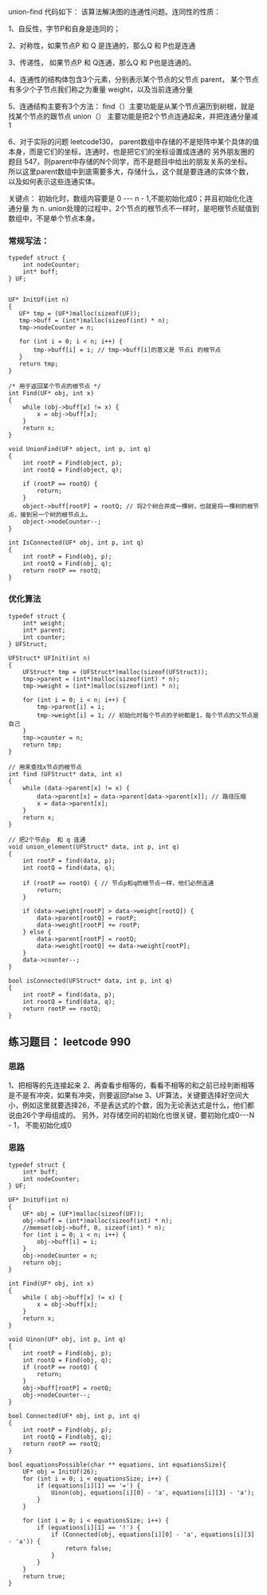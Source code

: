 union-find 代码如下：
该算法解决图的连通性问题。连同性的性质：

1、自反性，字节P和自身是连同的；

2、对称性，如果节点P 和 Q 是连通的，那么Q 和 P也是连通

3、传递性， 如果节点P 和 Q连通，那么Q 和 P也是连通的。

4、连通性的结构体包含3个元素，分别表示某个节点的父节点 parent， 某个节点有多少个子节点我们称之为重量 weight，以及当前连通分量

5、连通结构主要有3个方法：
find（）主要功能是从某个节点遍历到树根，就是找某个节点的跟节点
union（） 主要功能是把2个节点连通起来，并把连通分量减 1

6、对于实际的问题 leetcode130， parent数组中存储的不是矩阵中某个具体的值本身，而是它们的坐标，连通时，也是把它们的坐标设置成连通的
   另外朋友圈的题目 547，则parent中存储的N个同学，而不是题目中给出的朋友关系的坐标。
   所以这里parent数组中到底需要多大，存储什么，这个就是要连通的实体个数，以及如何表示这些连通实体。
 
关键点： 初始化时，数组内容要是 0 --- n - 1,不能初始化成0；并且初始化化连通分量 为 n. union处理的过程中，2个节点的根节点不一样时，是吧根节点赋值到数组中，不是单个节点本身。

### 常规写法：
```
typedef struct {
    int nodeCounter;
    int* buff;
} UF;


UF* InitUf(int n)
{
   UF* tmp = (UF*)malloc(sizeof(UF));
   tmp->buff = (int*)malloc(sizeof(int) * n);
   tmp->nodeCounter = n;

   for (int i = 0; i < n; i++) {
       tmp->buff[i] = i; // tmp->buff[i]的意义是 节点i 的根节点
   }
   return tmp;
}

/* 用于返回某个节点的根节点 */
int Find(UF* obj, int x)
{
    while (obj->buff[x] != x) {
        x = obj->buff[x];
    }
    return x;
}

void UnionFind(UF* object, int p, int q)
{
    int rootP = Find(object, p);
    int rootQ = Find(object, q);

    if (rootP == rootQ) {
        return;
    }
    object->buff[rootP] = rootQ; // 将2个树合并成一棵树，也就是将一棵树的根节点，接到另一个树的根节点上。
    object->nodeCounter--;
}

int IsConnected(UF* obj, int p, int q)
{
    int rootP = Find(obj, p);
    int rootQ = Find(obj, q);
    return rootP == rootQ;
}

```


### 优化算法

```
typedef struct {
    int* weight;
    int* parent;
    int counter;
} UFStruct;

UFStruct* UFInit(int n)
{
    UFStruct* tmp = (UFStruct*)malloc(sizeof(UFStruct));
    tmp->parent = (int*)malloc(sizeof(int) * n);
    tmp->weight = (int*)malloc(sizeof(int) * n);

    for (int i = 0; i < n; i++) {
        tmp->parent[i] = i;
        tmp->weight[i] = 1; // 初始化时每个节点的子树都是1，每个节点的父节点是自己
    }
    tmp->counter = n;
    return tmp;
}

// 用来查找x节点的根节点
int find (UFStruct* data, int x)
{
    while (data->parent[x] != x) {
        data->parent[x] = data->parent[data->parent[x]]; // 路径压缩
        x = data->parent[x];
    }
    return x;
}

// 把2个节点p  和 q 连通
void union_element(UFStruct* data, int p, int q)
{
    int rootP = find(data, p);
    int rootQ = find(data, q);

    if (rootP == rootQ) { // 节点p和q的根节点一样，他们必然连通
        return;
    }

    if (data->weight[rootP] > data->weight[rootQ]) {
        data->parent[rootQ] = rootP;
        data->weight[rootP] += rootP;
    } else {
        data->parent[rootP] = rootQ;
        data->weight[rootQ] += data->weight[rootP];
    }
    data->counter--;
}

bool isConnected(UFStruct* data, int p, int q)
{
    int rootP = find(data, p);
    int rootQ = find(data, q);
    return rootP == rootQ;
}

```

## 练习题目： leetcode 990

### 思路
1、把相等的先连接起来
2、再查看步相等的，看看不相等的和之前已经判断相等是不是有冲突，如果有冲突，则要返回false
3、UF算法，关键要选择好空间大小，例如这里就要选择26，不是表达式的个数，因为无论表达式是什么，他们都说由26个字母组成的。
   另外，对存储空间的初始化也很关键，要初始化成0---N - 1， 不能初始化成0
   
### 思路
```
typedef struct {
	int* buff;
	int nodeCounter;
} UF;

UF* InitUf(int n)
{
	UF* obj = (UF*)malloc(sizeof(UF));
	obj->buff = (int*)malloc(sizeof(int) * n);
	//memset(obj->buff, 0, sizeof(int) * n);
    for (int i = 0; i < n; i++) {
        obj->buff[i] = i;
    }
	obj->nodeCounter = n;
	return obj;
}

int Find(UF* obj, int x)
{
	while ( obj->buff[x] != x) {
		x = obj->buff[x];
	}
	return x;
}

void Uinon(UF* obj, int p, int q)
{
	int rootP = Find(obj, p);
	int rootQ = Find(obj, q);
	if (rootP == rootQ) {
		return;
	}
	obj->buff[rootP] = rootQ;
	obj->nodeCounter--;
}

bool Connected(UF* obj, int p, int q)
{
	int rootP = Find(obj, p);
	int rootQ = Find(obj, q);
	return rootP == rootQ;
}

bool equationsPossible(char ** equations, int equationsSize){
    UF* obj = InitUf(26);
	for (int i = 0; i < equationsSize; i++) {
		if (equations[i][1] == '=') {
			Uinon(obj, equations[i][0] - 'a', equations[i][3] - 'a');
		}
	}
	
	for (int i = 0; i < equationsSize; i++) {
		if (equations[i][1] == '!') {
			if (Connected(obj, equations[i][0] - 'a', equations[i][3] - 'a')) {
				return false;
			}
		}
	}
	return true;
}
```
